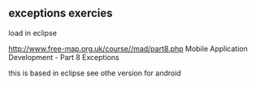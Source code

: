 ## exceptions exercies
load in eclipse

http://www.free-map.org.uk/course//mad/part8.php 
Mobile Application Development - Part 8 Exceptions

this is based in eclipse see othe version for android